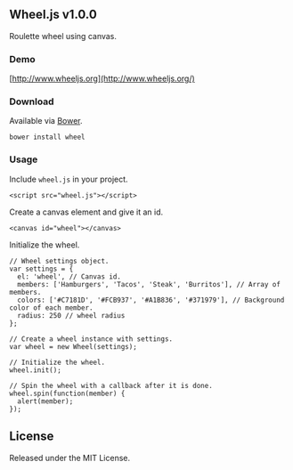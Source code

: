 ## Wheel.js v1.0.0

Roulette wheel using canvas.

### Demo

[http://www.wheeljs.org](http://www.wheeljs.org/)

### Download

Available via [Bower](http://bower.io/).

```
bower install wheel
```

### Usage

Include `wheel.js` in your project.

```
<script src="wheel.js"></script>
```

Create a canvas element and give it an id.

```
<canvas id="wheel"></canvas>
```

Initialize the wheel.

```
// Wheel settings object.
var settings = {                                                         
  el: 'wheel', // Canvas id.
  members: ['Hamburgers', 'Tacos', 'Steak', 'Burritos'], // Array of members.
  colors: ['#C7181D', '#FCB937', '#A1B836', '#371979'], // Background color of each member.
  radius: 250 // wheel radius
};                                                                       

// Create a wheel instance with settings.
var wheel = new Wheel(settings);

// Initialize the wheel.                                                         
wheel.init();

// Spin the wheel with a callback after it is done.
wheel.spin(function(member) {                                            
  alert(member);                                                         
});                                                                       
```

## License

Released under the MIT License.
